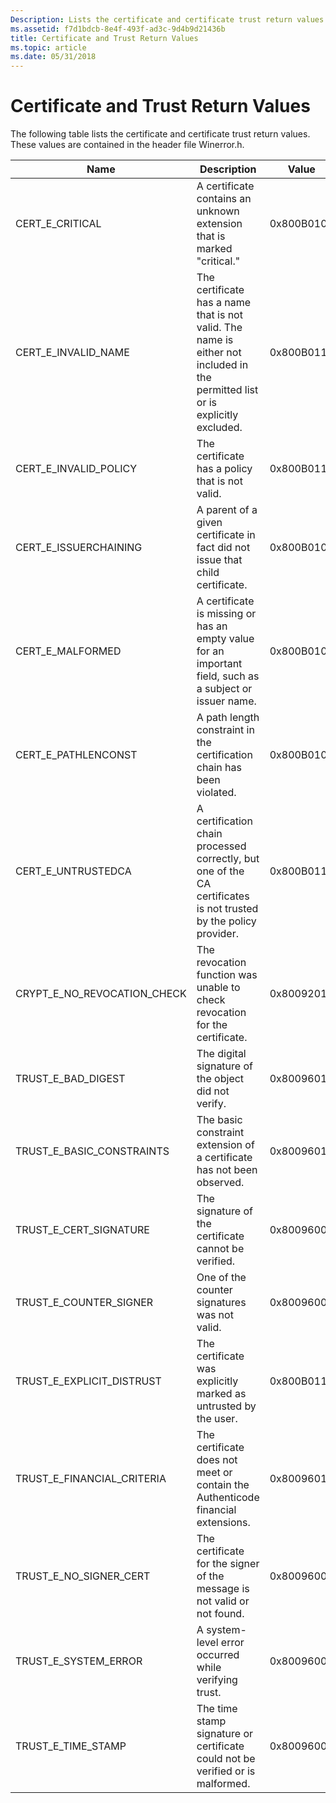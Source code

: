 ```yaml
---
Description: Lists the certificate and certificate trust return values. These values are contained in the header file Winerror.h.
ms.assetid: f7d1bdcb-8e4f-493f-ad3c-9d4b9d21436b
title: Certificate and Trust Return Values
ms.topic: article
ms.date: 05/31/2018
---
```


# Certificate and Trust Return Values

The following table lists the certificate and certificate trust return values. These values are contained in the header file Winerror.h.



| Name                            | Description                                                                                                                    | Value      |
|---------------------------------|--------------------------------------------------------------------------------------------------------------------------------|------------|
| CERT\_E\_CRITICAL               | A certificate contains an unknown extension that is marked "critical."                                                         | 0x800B0105 |
| CERT\_E\_INVALID\_NAME          | The certificate has a name that is not valid. The name is either not included in the permitted list or is explicitly excluded. | 0x800B0114 |
| CERT\_E\_INVALID\_POLICY        | The certificate has a policy that is not valid.                                                                                | 0x800B0113 |
| CERT\_E\_ISSUERCHAINING         | A parent of a given certificate in fact did not issue that child certificate.                                                  | 0x800B0107 |
| CERT\_E\_MALFORMED              | A certificate is missing or has an empty value for an important field, such as a subject or issuer name.                       | 0x800B0108 |
| CERT\_E\_PATHLENCONST           | A path length constraint in the certification chain has been violated.                                                         | 0x800B0104 |
| CERT\_E\_UNTRUSTEDCA            | A certification chain processed correctly, but one of the CA certificates is not trusted by the policy provider.               | 0x800B0112 |
| CRYPT\_E\_NO\_REVOCATION\_CHECK | The revocation function was unable to check revocation for the certificate.                                                    | 0x80092012 |
| TRUST\_E\_BAD\_DIGEST           | The digital signature of the object did not verify.                                                                            | 0x80096010 |
| TRUST\_E\_BASIC\_CONSTRAINTS    | The basic constraint extension of a certificate has not been observed.                                                         | 0x80096019 |
| TRUST\_E\_CERT\_SIGNATURE       | The signature of the certificate cannot be verified.                                                                           | 0x80096004 |
| TRUST\_E\_COUNTER\_SIGNER       | One of the counter signatures was not valid.                                                                                   | 0x80096003 |
| TRUST\_E\_EXPLICIT\_DISTRUST    | The certificate was explicitly marked as untrusted by the user.                                                                | 0x800B0111 |
| TRUST\_E\_FINANCIAL\_CRITERIA   | The certificate does not meet or contain the Authenticode financial extensions.                                                | 0x8009601E |
| TRUST\_E\_NO\_SIGNER\_CERT      | The certificate for the signer of the message is not valid or not found.                                                       | 0x80096002 |
| TRUST\_E\_SYSTEM\_ERROR         | A system-level error occurred while verifying trust.                                                                           | 0x80096001 |
| TRUST\_E\_TIME\_STAMP           | The time stamp signature or certificate could not be verified or is malformed.                                                 | 0x80096005 |



 

 

 



